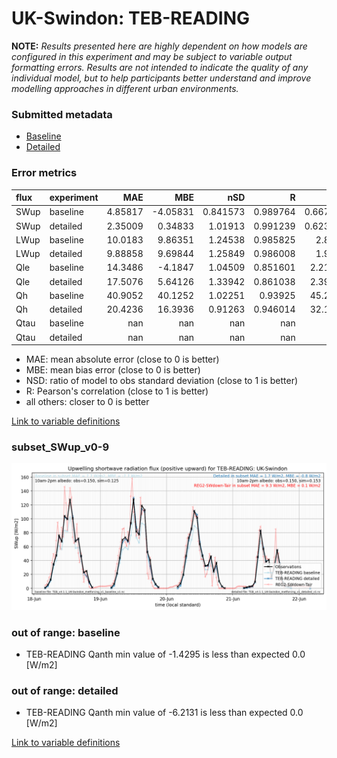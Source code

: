 # UK-Swindon: TEB-READING

**NOTE:** *Results presented here are highly dependent on how models are configured in this experiment and may be subject to variable output formatting errors. Results are not intended to indicate the quality of any individual model, but to help participants better understand and improve modelling approaches in different urban environments.*

### Submitted metadata

- [Baseline](TEB-READING_UK-Swindon_baseline_attrs.md)
- [Detailed](TEB-READING_UK-Swindon_detailed_attrs.md)

### Error metrics

| flux   | experiment   |       MAE |       MBE |        nSD |          R |        5th |      95th |      RMSE |      cRMSE |      AMBE |       1-nSD |          1-R |    nSkewness |   nKurtosis |     Overlap |
|:-------|:-------------|----------:|----------:|-----------:|-----------:|-----------:|----------:|----------:|-----------:|----------:|------------:|-------------:|-------------:|------------:|------------:|
| SWup   | baseline     |   4.85817 |  -4.05831 |   0.841573 |   0.989764 |   0.667369 |  15.1298  |   7.37596 |   0.205738 |   4.05831 |   0.158427  |   0.0102362  |   0.101965   |   0.418962  |   0.0856032 |
| SWup   | detailed     |   2.35009 |   0.34833 |   1.01913  |   0.991239 |   0.623406 |   1.18471 |   4.05633 |   0.134996 |   0.34833 |   0.0191311 |   0.00876139 |   0.00916113 |   0.0351039 |   0.0713468 |
| LWup   | baseline     |  10.0183  |   9.86351 |   1.24538  |   0.985825 |   2.8038   |  32.1932  |  14.5565  |   0.309061 |   9.86351 |   0.245381  |   0.0141747  |   0.823944   |   5.12559   |   0.0879866 |
| LWup   | detailed     |   9.88858 |   9.69844 |   1.25849  |   0.986008 |   1.9814   |  32.9652  |  14.7133  |   0.319428 |   9.69844 |   0.258489  |   0.0139917  |   0.809906   |   4.99055   |   0.0858279 |
| Qle    | baseline     |  14.3486  |  -4.1847  |   1.04509  |   0.851601 |   2.21608  |   5.30214 |  22.9299  |   0.558761 |   4.1847  |   0.0450943 |   0.148399   |   0.12225    |   0.129365  |   0.274316  |
| Qle    | detailed     |  17.5076  |   5.64126 |   1.33942  |   0.861038 |   2.39145  |  41.1051  |  28.7296  |   0.698187 |   5.64126 |   0.339424  |   0.138962   |   0.071355   |   0.36635   |   0.29629   |
| Qh     | baseline     |  40.9052  |  40.1252  |   1.02251  |   0.93925  |  45.2838   |  40.8156  |  45.5539  |   0.353188 |  40.1252  |   0.0225118 |   0.0607497  |   0.0246181  |   0.159062  |   0.566993  |
| Qh     | detailed     |  20.4236  |  16.3936  |   0.91263  |   0.946014 |  32.1254   |   5.21053 |  25.7806  |   0.325841 |  16.3936  |   0.0873702 |   0.0539863  |   0.0809131  |   0.0451091 |   0.38979   |
| Qtau   | baseline     | nan       | nan       | nan        | nan        | nan        | nan       | nan       | nan        | nan       | nan         | nan          | nan          | nan         | nan         |
| Qtau   | detailed     | nan       | nan       | nan        | nan        | nan        | nan       | nan       | nan        | nan       | nan         | nan          | nan          | nan         | nan         |

 - MAE: mean absolute error (close to 0 is better)
 - MBE: mean bias error (close to 0 is better)
 - NSD: ratio of model to obs standard deviation (close to 1 is better)
 - R: Pearson's correlation (close to 1 is better)
 - all others: closer to 0 is better

[Link to variable definitions](../modelattrs/variable_definitions.md)

### <a name="subset_swup_v0-9"></a>subset_SWup_v0-9
[![TEB-READING_UK-Swindon_subset_SWup_v0-9.png](TEB-READING_UK-Swindon_subset_SWup_v0-9.png)](TEB-READING_UK-Swindon_subset_SWup_v0-9.png)

### out of range: baseline

 - TEB-READING Qanth min value of -1.4295 is less than expected 0.0 [W/m2]

### out of range: detailed

 - TEB-READING Qanth min value of -6.2131 is less than expected 0.0 [W/m2]


[Link to variable definitions](../modelattrs/variable_definitions.md)

